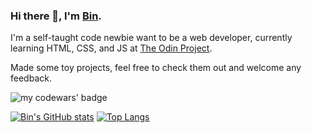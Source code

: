 ### Hi there 👋, I'm [Bin](https://github.com/Alicebond).

I'm a self-taught code newbie want to be a web developer, currently learning HTML, CSS, and JS at [The Odin Project](https://www.theodinproject.com/).

Made some toy projects, feel free to check them out and welcome any feedback.

![my codewars' badge](https://www.codewars.com/users/reBreath2020/badges/large)

[![Bin's GitHub stats](https://github-readme-stats.vercel.app/api?username=Alicebond&count_private=true&show_icons=true)](https://github.com/Alicebond/github-readme-stats) [![Top Langs](https://github-readme-stats.vercel.app/api/top-langs/?username=Alicebond&layout=compact)](https://github.com/Alicebond/github-readme-stats)
